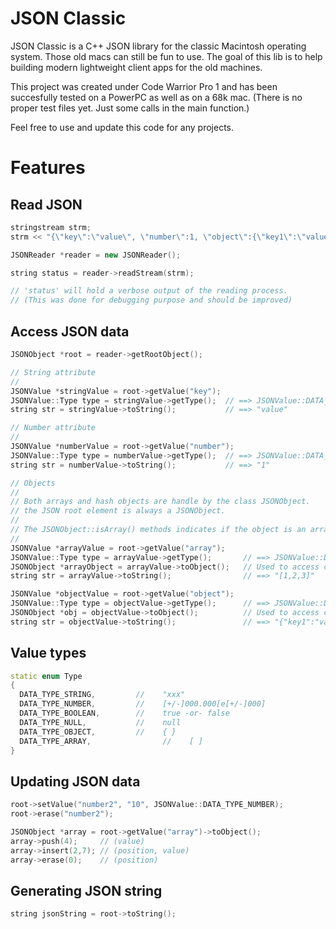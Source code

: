 # JSON Classic

JSON Classic is a C++ JSON library for the classic Macintosh operating system. Those old macs can still be fun to use. The goal of this lib is to help building modern lightweight client apps for the old machines.

This project was created under Code Warrior Pro 1 and has been succesfully tested on a PowerPC as well as on a 68k mac. (There is no proper test files yet. Just some calls in the main function.)

Feel free to use and update this code for any projects.


# Features

## Read JSON

```c++
stringstream strm;
strm << "{\"key\":\"value\", \"number\":1, \"object\":{\"key1\":\"value1\"}, \"array\":[1,2,3]}";

JSONReader *reader = new JSONReader();

string status = reader->readStream(strm);

// 'status' will hold a verbose output of the reading process.
// (This was done for debugging purpose and should be improved)
```

## Access JSON data

```c++
JSONObject *root = reader->getRootObject();

// String attribute
//
JSONValue *stringValue = root->getValue("key");
JSONValue::Type type = stringValue->getType();  // ==> JSONValue::DATA_TYPE_STRING
string str = stringValue->toString();           // ==> "value"

// Number attribute
//
JSONValue *numberValue = root->getValue("number");
JSONValue::Type type = numberValue->getType();  // ==> JSONValue::DATA_TYPE_NUMBER
string str = numberValue->toString();           // ==> "1"

// Objects
//
// Both arrays and hash objects are handle by the class JSONObject.
// the JSON root element is always a JSONObject. 
// 
// The JSONObject::isArray() methods indicates if the object is an array.
//
JSONValue *arrayValue = root->getValue("array");
JSONValue::Type type = arrayValue->getType();       // ==> JSONValue::DATA_TYPE_ARRAY
JSONObject *arrayObject = arrayValue->toObject();   // Used to access child elements
string str = arrayValue->toString();                // ==> "[1,2,3]"

JSONValue *objectValue = root->getValue("object");
JSONValue::Type type = objectValue->getType();      // ==> JSONValue::DATA_TYPE_OBJECT
JSONObject *obj = objectValue->toObject();          // Used to access child elements
string str = objectValue->toString();               // ==> "{"key1":"value1"}"
```

## Value types

```c++
static enum Type
{
  DATA_TYPE_STRING,        	//    "xxx"
  DATA_TYPE_NUMBER,        	//    [+/-]000.000[e[+/-]000]
  DATA_TYPE_BOOLEAN,       	//    true -or- false
  DATA_TYPE_NULL,          	//    null
  DATA_TYPE_OBJECT,        	//    { }
  DATA_TYPE_ARRAY,   			  //    [ ]
}
```

## Updating JSON data

```c++
root->setValue("number2", "10", JSONValue::DATA_TYPE_NUMBER);
root->erase("number2");

JSONObject *array = root->getValue("array")->toObject();
array->push(4);     // (value)
array->insert(2,7); // (position, value)
array->erase(0);    // (position)
```

## Generating JSON string

```c++
string jsonString = root->toString();
```


